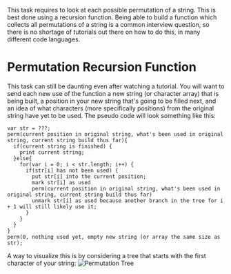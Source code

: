 This task requires to look at each possible permutation of a string. This is best done using a recursion function. Being able to build a function which collects all permutations of a string is a common interview question, so there is no shortage of tutorials out there on how to do this, in many different code languages.

# Permutation Recursion Function
This task can still be daunting even after watching a tutorial. You will want to send each new use of the function a new string (or character array) that is being built, a position in your new string that's going to be filled next, and an idea of what characters (more specifically positions) from the original string have yet to be used. The pseudo code will look something like this:

    var str = ???;
    perm(current position in original string, what's been used in original string, current string build thus far){
      if(current string is finished) {
        print current string;
      }else{
        for(var i = 0; i < str.length; i++) {
          if(str[i] has not been used) {
            put str[i] into the current position;
            mark str[i] as used
            perm(current position in original string, what's been used in original string, current string build thus far)
            unmark str[i] as used because another branch in the tree for i + 1 will still likely use it;
          }
        }
      }
    }
    perm(0, nothing used yet, empty new string (or array the same size as str);
    
A way to visualize this is by considering a tree that starts with the first character of your string:
![Permutation Tree](http://i.imgur.com/GDi4QlU.png)